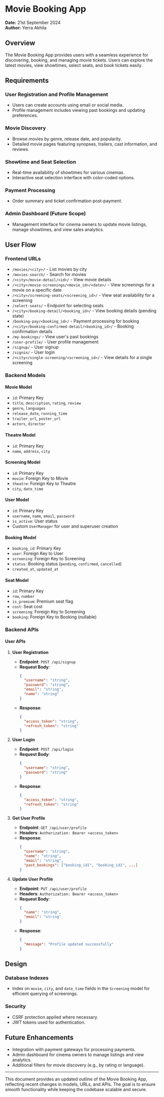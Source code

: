 # Movie Booking App

**Date:** 21st September 2024  
**Author:** Yerra Akhila  

## Overview

The Movie Booking App provides users with a seamless experience for discovering, booking, and managing movie tickets. Users can explore the latest movies, view showtimes, select seats, and book tickets easily.

## Requirements

### User Registration and Profile Management
- Users can create accounts using email or social media.
- Profile management includes viewing past bookings and updating preferences.

### Movie Discovery
- Browse movies by genre, release date, and popularity.
- Detailed movie pages featuring synopses, trailers, cast information, and reviews.

### Showtime and Seat Selection
- Real-time availability of showtimes for various cinemas.
- Interactive seat selection interface with color-coded options.

### Payment Processing
- Order summary and ticket confirmation post-payment.

### Admin Dashboard (Future Scope)
- Management interface for cinema owners to update movie listings, manage showtimes, and view sales analytics.

## User Flow

### Frontend URLs

- `/movies/<city>/` - List movies by city
- `/movies-search/` - Search for movies
- `/<city>/movie-detail/<id>/` - View movie details
- `/<city>/movie-screenings/<movie_id>/<date>/` - View screenings for a movie on a specific date
- `/<city>/screening-seats/<screening_id>/` - View seat availability for a screening
- `/select-seats/` - Endpoint for selecting seats
- `/<city>/booking-detail/<booking_id>/` - View booking details (pending state)
- `/booking-pay/<booking_id>/` - Payment processing for booking
- `/<city>/booking-confirmed-detail/<booking_id>/` - Booking confirmation details
- `/my-bookings/` - View user's past bookings
- `/user-profile/` - User profile management
- `/signup/` - User signup
- `/signin/` - User login
- `/<city>/single-screening/<screening_id>/` - View details for a single screening

### Backend Models

#### Movie Model
- `id`: Primary Key
- `title`, `description`, `rating`, `review`
- `genre`, `languages`
- `release_date`, `running_time`
- `trailer_url`, `poster_url`
- `actors`, `director`

#### Theatre Model
- `id`: Primary Key
- `name`, `address`, `city`

#### Screening Model
- `id`: Primary Key
- `movie`: Foreign Key to Movie
- `theatre`: Foreign Key to Theatre
- `city`, `date_time`

#### User Model
- `id`: Primary Key
- `username`, `name`, `email`, `password`
- `is_active`: User status
- Custom `UserManager` for user and superuser creation

#### Booking Model
- `booking_id`: Primary Key
- `user`: Foreign Key to User
- `screening`: Foreign Key to Screening
- `status`: Booking status (`pending`, `confirmed`, `cancelled`)
- `created_at`, `updated_at`

#### Seat Model
- `id`: Primary Key
- `row`, `number`
- `is_premium`: Premium seat flag
- `cost`: Seat cost
- `screening`: Foreign Key to Screening
- `booking`: Foreign Key to Booking (nullable)

### Backend APIs

#### User APIs

1. **User Registration**
   - **Endpoint**: `POST /api/signup`
   - **Request Body**:
     ```json
     {
       "username": "string",
       "password": "string",
       "email": "string",
       "name": "string"
     }
     ```
   - **Response**:
     ```json
     {
       "access_token": "string",
       "refresh_token": "string"
     }
     ```

2. **User Login**
   - **Endpoint**: `POST /api/login`
   - **Request Body**:
     ```json
     {
       "username": "string",
       "password": "string"
     }
     ```
   - **Response**:
     ```json
     {
       "access_token": "string",
       "refresh_token": "string"
     }
     ```

3. **Get User Profile**
   - **Endpoint**: `GET /api/user/profile`
   - **Headers**: `Authorization: Bearer <access_token>`
   - **Response**:
     ```json
     {
       "username": "string",
       "name": "string",
       "email": "string",
       "past_bookings": ["booking_id1", "booking_id2", ...]
     }
     ```

4. **Update User Profile**
   - **Endpoint**: `PUT /api/user/profile`
   - **Headers**: `Authorization: Bearer <access_token>`
   - **Request Body**:
     ```json
     {
       "name": "string",
       "email": "string"
     }
     ```
   - **Response**:
     ```json
     {
       "message": "Profile updated successfully"
     }
     ```

## Design

### Database Indexes
- Index on `movie`, `city`, and `date_time` fields in the `Screening` model for efficient querying of screenings.

### Security
- CSRF protection applied where necessary.
- JWT tokens used for authentication.

## Future Enhancements
- Integration with payment gateways for processing payments.
- Admin dashboard for cinema owners to manage listings and view analytics.
- Additional filters for movie discovery (e.g., by rating or language).

---

This document provides an updated outline of the Movie Booking App, reflecting recent changes in models, URLs, and APIs. The goal is to ensure smooth functionality while keeping the codebase scalable and secure.
